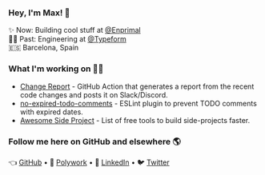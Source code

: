 ### Hey, I'm Max! 👋

✨ Now: Building cool stuff at [@Enprimal](https://github.com/enprimal) <br>
👨‍💻 Past: Engineering at [@Typeform](https://github.com/Typeform/) <br>
🇪🇸 Barcelona, Spain <br>

### What I'm working on 👨‍💻

* [Change Report](https://github.com/maxprilutskiy/change-report) - GitHub Action that generates a report from the recent code changes and posts it on Slack/Discord.
* [no-expired-todo-comments](https://github.com/maxprilutskiy/eslint-plugin-no-expired-todo-comments) - ESLint plugin to prevent TODO comments with expired dates.
* [Awesome Side Project](https://github.com/maxprilutskiy/awesome-side-project) - List of free tools to build side-projects faster.


### Follow me here on GitHub and elsewhere 🌎

👈 [GitHub](https://github.com/maxprilutskiy) • 
🤝 [Polywork](https://www.polywork.com/maxprilutskiy) •
💼 [LinkedIn](https://www.linkedin.com/mynetwork/discovery-see-all/?usecase=PEOPLE_FOLLOWS&followMember=maxprilutskiy) •
🐦 [Twitter](https://twitter.com/intent/follow?original_referer=https%3A%2F%2Fgithub.com&screen_name=MaxPrilutskiy)
